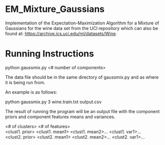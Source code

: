 # EM_Mixture_Gaussians
Implementation of the Expectation-Maximization Algorithm for a Mixture of Gaussians for the wine data set from the UCI repository which can also be found at: https://archive.ics.uci.edu/ml/datasets/Wine. 

# Running Instructions

python gaussmix.py <# number of components> <name of data file> <name of output file> <br />

The data file should be in the same directory of gaussmix.py and as where it is being run from.

An example is as follows:

python gaussmix.py 3 wine.train.txt output.csv

The result of running the program will be an output file with the component priors and component features means and variances.

<# of clusters> <# of features> <br />
<clust1. prior> <clust1. mean1> <clust1. mean2>... <clust1. var1>... <br />
<clust2. prior> <clust2. mean1> <clust2. mean2>... <clust2. var1>...

